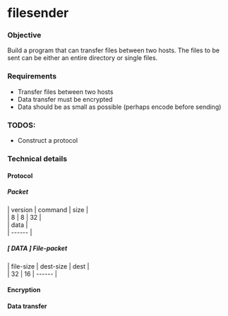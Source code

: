 # filesender

### Objective
Build a program that can transfer files between two hosts. The files to be sent
can be either an entire directory or single files.

### Requirements
- Transfer files between two hosts
- Data transfer must be encrypted
- Data should be as small as possible (perhaps encode before sending)

### TODOS:

- Construct a protocol


### Technical details

#### Protocol

##### Packet
| version | command | size | <br>
| 8 | 8 | 32 | <br>
| data | <br>
| ------ |

##### [ DATA ] File-packet
| file-size | dest-size |   dest  | <br>
|     32    |  16  | ------ |

#### Encryption

#### Data transfer